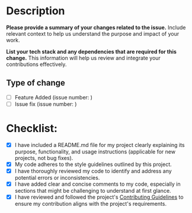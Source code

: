 # Description
<!-- While submitting your PR, you are advised to strictly follow the instructions given below. If your PR gets rejected, violation of the PR raising guidelines should be a cause. -->

**Please provide a summary of your changes related to the issue.** Include relevant context to help us understand the purpose and impact of your work.

**List your tech stack and any dependencies that are required for this change.** This information will help us review and integrate your contributions effectively.
<!-- Write your description according to the instructions and delete these two instruction lines -->

## Type of change
- [ ] Feature Added (issue number: <!-- write issue number here -->)
- [ ] Issue fix (issue number: <!-- write issue number here -->)
<!-- Put X in the correct [] box 
Example - [X] Issue fix (there should not be a space before or after X) -->

# Checklist:

- [X] I have included a README.md file for my project clearly explaining its purpose, functionality, and usage instructions (applicable for new projects, not bug fixes).
- [X] My code adheres to the style guidelines outlined by this project.
- [X] I have thoroughly reviewed my code to identify and address any potential errors or inconsistencies.
- [X] I have added clear and concise comments to my code, especially in sections that might be challenging to understand at first glance.
- [X] I have reviewed and followed the project's [Contributing Guidelines](CONTRIBUTING.md) to ensure my contribution aligns with the project's requirements.
<!-- You should follow-up this checklist 
If any of the checkboxes violate your project condition, uncheck them 
Example - [ ] I have included a README.md file for my project clearly explaining its purpose, functionality, and usage instructions (applicable for new projects, not bug fixes). -->
